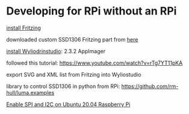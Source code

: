 # Developing for RPi without an RPi

[install Fritzing](https://fritzing.org/download/)

downloaded custom SSD1306 Fritzing part from [here](https://forum.fritzing.org/t/oled-128x64-i2c-monochrome-display-ssd1306-created/1202)

[install Wyliodrinstudio](https://wyliodrin.studio/): 2.3.2 AppImager

followed this tutorial: https://www.youtube.com/watch?v=rTg7YT11pKA

export SVG and XML list from Fritzing into Wyliostudio

library to control SSD1306 in python from RPi: https://github.com/rm-hull/luma.examples

[Enable SPI and I2C on Ubuntu 20.04 Raspberry Pi](https://askubuntu.com/questions/1273700/enable-spi-and-i2c-on-ubuntu-20-04-raspberry-pi)
